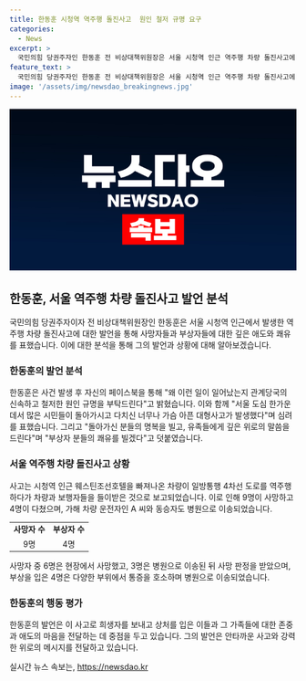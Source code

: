 ```yaml
---
title: 한동훈 시청역 역주행 돌진사고  원인 철저 규명 요구
categories:
  - News
excerpt: >
  국민의힘 당권주자인 한동훈 전 비상대책위원장은 서울 시청역 인근 역주행 차량 돌진사고에 대해 신속한 원인 규명을 촉구하고, 희생자와 유가족에게 깊은 애도를 표했습니다. 사고는 9명 사망, 4명 부상을 낳았고, 가해 차량 운전자는 급발진 주장 중입니다. 이에 대한 한동훈 전 비상대책위원장의 페이스북 글은 큰 관심을 불러일으키고 있습니다.
feature_text: >
  국민의힘 당권주자인 한동훈 전 비상대책위원장은 서울 시청역 인근 역주행 차량 돌진사고에 대해 신속한 원인 규명을 촉구하고, 희생자와 유가족에게 깊은 애도를 표했습니다. 사고는 9명 사망, 4명 부상을 낳았고, 가해 차량 운전자는 급발진 주장 중입니다. 이에 대한 한동훈 전 비상대책위원장의 페이스북 글은 큰 관심을 불러일으키고 있습니다.
image: '/assets/img/newsdao_breakingnews.jpg'
---
```


<p><img src="/assets/img/newsdao_breakingnews.jpg" alt="pcversion 속보" /></p>

<h2 data-ke-size="size26">한동훈, 서울 역주행 차량 돌진사고 발언 분석</h2>

<p data-ke-size="size16">국민의힘 당권주자이자 전 비상대책위원장인 한동훈은 서울 시청역 인근에서 발생한 역주행 차량 돌진사고에 대한 발언을 통해 사망자들과 부상자들에 대한 깊은 애도와 쾌유를 표했습니다. 이에 대한 분석을 통해 그의 발언과 상황에 대해 알아보겠습니다.</p>

<h3 data-ke-size="size24">한동훈의 발언 분석</h3>

<p data-ke-size="size16">한동훈은 사건 발생 후 자신의 페이스북을 통해 "왜 이런 일이 일어났는지 관계당국의 신속하고 철저한 원인 규명을 부탁드린다"고 밝혔습니다. 이와 함께 "서울 도심 한가운데서 많은 시민들이 돌아가시고 다치신 너무나 가슴 아픈 대형사고가 발생했다"며 심려를 표했습니다. 그리고 "돌아가신 분들의 명복을 빌고, 유족들에게 깊은 위로의 말씀을 드린다"며 "부상자 분들의 쾌유를 빌겠다"고 덧붙였습니다.</p>

<h3 data-ke-size="size24">서울 역주행 차량 돌진사고 상황</h3>

<p data-ke-size="size16">사고는 시청역 인근 웨스틴조선호텔을 빠져나온 차량이 일방통행 4차선 도로를 역주행하다가 차량과 보행자들을 들이받은 것으로 보고되었습니다. 이로 인해 9명이 사망하고 4명이 다쳤으며, 가해 차량 운전자인 A 씨와 동승자도 병원으로 이송되었습니다.</p>

<table>
    <tr>
        <td style="text-align: center; height: 17px;"><b>사망자 수</b></td>
        <td style="text-align: center; height: 17px;"><b>부상자 수</b></td>
    </tr>
    <tr>
        <td style="text-align: center;">9명</td>
        <td style="text-align: center;">4명</td>
    </tr>
</table>

<p data-ke-size="size16">사망자 중 6명은 현장에서 사망했고, 3명은 병원으로 이송된 뒤 사망 판정을 받았으며, 부상을 입은 4명은 다양한 부위에서 통증을 호소하며 병원으로 이송되었습니다.</p>

<h3 data-ke-size="size24">한동훈의 행동 평가</h3>

<p data-ke-size="size16">한동훈의 발언은 이 사고로 희생자를 보내고 상처를 입은 이들과 그 가족들에 대한 존중과 애도의 마음을 전달하는 데 중점을 두고 있습니다. 그의 발언은 안타까운 사고와 강력한 위로의 메시지를 전달하고 있습니다.</p>
실시간 뉴스 속보는, <a href="https://newsdao.kr" rel="dofollow">https://newsdao.kr</a>


